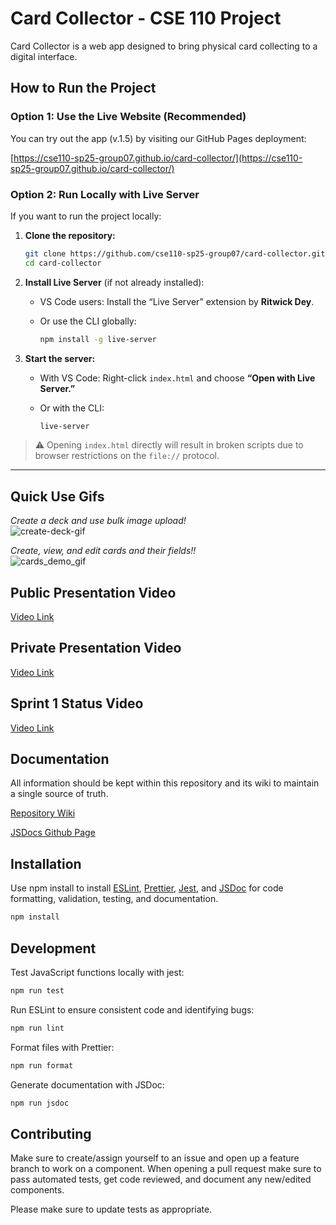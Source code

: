 # Card Collector - CSE 110 Project

Card Collector is a web app designed to bring physical card collecting to a digital interface.

## How to Run the Project

### Option 1: Use the Live Website (Recommended)

You can try out the app (v.1.5) by visiting our GitHub Pages deployment:

[https://cse110-sp25-group07.github.io/card-collector/](https://cse110-sp25-group07.github.io/card-collector/)

### Option 2: Run Locally with Live Server

If you want to run the project locally:

1. **Clone the repository:**

   ```bash
   git clone https://github.com/cse110-sp25-group07/card-collector.git
   cd card-collector
   ```

2. **Install Live Server** (if not already installed):

   - VS Code users: Install the “Live Server” extension by **Ritwick Dey**.
   - Or use the CLI globally:

     ```bash
     npm install -g live-server
     ```

3. **Start the server:**

   - With VS Code: Right-click `index.html` and choose **“Open with Live Server.”**
   - Or with the CLI:

     ```bash
     live-server
     ```

> ⚠️ Opening `index.html` directly will result in broken scripts due to browser restrictions on the `file://` protocol.

---

## Quick Use Gifs

_Create a deck and use bulk image upload!_  
![create-deck-gif](https://github.com/user-attachments/assets/7f58545d-600c-4f76-b31a-7116f41ee092)

_Create, view, and edit cards and their fields!!_  
![cards_demo_gif](https://github.com/user-attachments/assets/006d51a5-c5e4-411e-accf-c85a20c6064f)

## Public Presentation Video

[Video Link](https://youtu.be/zj-8EhspEME)

## Private Presentation Video

[Video Link](https://www.youtube.com/watch?v=PxdqsNxbgbo&ab_channel=TannerBerman)

## Sprint 1 Status Video

[Video Link](https://youtu.be/6OmUEN1WJqk)

## Documentation

All information should be kept within this repository and its wiki to maintain a single source of truth.

[Repository Wiki](https://github.com/cse110-sp25-group07/card-collector/wiki)

[JSDocs Github Page](https://cse110-sp25-group07.github.io/card-collector/jsdocs)

## Installation

Use npm install to install [ESLint](https://eslint.org/), [Prettier](https://prettier.io/), [Jest](https://jestjs.io/), and [JSDoc](https://jsdoc.app/) for code formatting, validation, testing, and documentation.

```bash
npm install
```

## Development

Test JavaScript functions locally with jest:

```bash
npm run test
```

Run ESLint to ensure consistent code and identifying bugs:

```bash
npm run lint
```

Format files with Prettier:

```bash
npm run format
```

Generate documentation with JSDoc:

```bash
npm run jsdoc
```

## Contributing

Make sure to create/assign yourself to an issue and open up a feature branch to work on a component. When opening a pull request make sure to pass automated tests, get code reviewed, and document any new/edited components.

Please make sure to update tests as appropriate.
